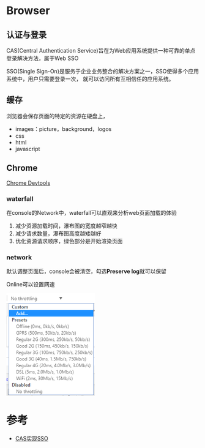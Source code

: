 # Browser

## 认证与登录

CAS(Central Authentication Service)旨在为Web应用系统提供一种可靠的单点登录解决方法，属于Web SSO

SSO(Single Sign-On)是服务于企业业务整合的解决方案之一，SSO使得多个应用系统中，用户只需要登录一次，
就可以访问所有互相信任的应用系统。

## 缓存

浏览器会保存页面的特定的资源在硬盘上，

- images：picture，background，logos
- css
- html
- javascript


## Chrome

[Chrome Devtools](https://developers.google.com/web/tools/chrome-devtools/open)

### waterfall
在console的Network中，waterfall可以直观来分析web页面加载的体验
1. 减少资源加载时间，瀑布图的宽度越窄越快
2. 减少请求数量，瀑布图高度越矮越好
3. 优化资源请求顺序，绿色部分是开始渲染页面

### network 

默认调整页面后，console会被清空，勾选**Preserve log**就可以保留

Online可以设置网速

![network throttling](./images/chrome-network-throttling.png)


# 参考

- [CAS实现SSO](http://www.coin163.com/java/cas/cas.html)
